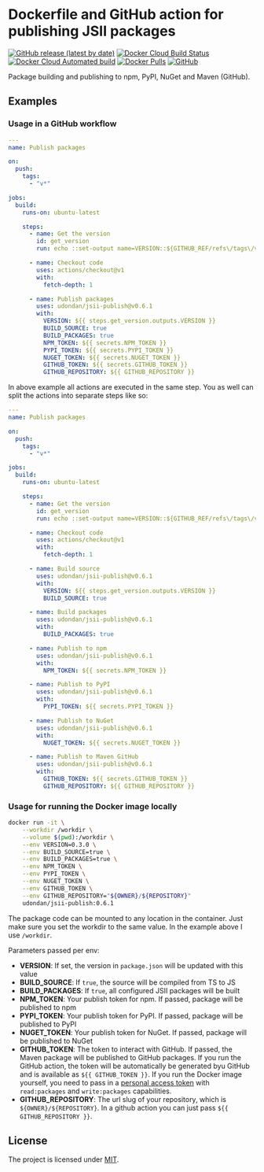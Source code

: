 # Dockerfile and GitHub action for publishing JSII packages

[![GitHub release (latest by date)](https://img.shields.io/github/v/release/udondan/jsii-publish)][releases]
[![Docker Cloud Build Status](https://img.shields.io/docker/cloud/build/udondan/jsii-publish)][hub]
[![Docker Cloud Automated build](https://img.shields.io/docker/cloud/automated/udondan/jsii-publish)][hub-builds]
[![Docker Pulls](https://img.shields.io/docker/pulls/udondan/jsii-publish)][hub]
[![GitHub](https://img.shields.io/github/license/udondan/jsii-publish)][MITlicense]

Package building and publishing to npm, PyPI, NuGet and Maven (GitHub).

## Examples

### Usage in a GitHub workflow

```yml
---
name: Publish packages

on:
  push:
    tags:
      - "v*"

jobs:
  build:
    runs-on: ubuntu-latest

    steps:
      - name: Get the version
        id: get_version
        run: echo ::set-output name=VERSION::${GITHUB_REF/refs\/tags\/v/}

      - name: Checkout code
        uses: actions/checkout@v1
        with:
          fetch-depth: 1

      - name: Publish packages
        uses: udondan/jsii-publish@v0.6.1
        with:
          VERSION: ${{ steps.get_version.outputs.VERSION }}
          BUILD_SOURCE: true
          BUILD_PACKAGES: true
          NPM_TOKEN: ${{ secrets.NPM_TOKEN }}
          PYPI_TOKEN: ${{ secrets.PYPI_TOKEN }}
          NUGET_TOKEN: ${{ secrets.NUGET_TOKEN }}
          GITHUB_TOKEN: ${{ secrets.GITHUB_TOKEN }}
          GITHUB_REPOSITORY: ${{ GITHUB_REPOSITORY }}
```

In above example all actions are executed in the same step. You as well can split the actions into separate steps like so:

```yml
---
name: Publish packages

on:
  push:
    tags:
      - "v*"

jobs:
  build:
    runs-on: ubuntu-latest

    steps:
      - name: Get the version
        id: get_version
        run: echo ::set-output name=VERSION::${GITHUB_REF/refs\/tags\/v/}

      - name: Checkout code
        uses: actions/checkout@v1
        with:
          fetch-depth: 1

      - name: Build source
        uses: udondan/jsii-publish@v0.6.1
        with:
          VERSION: ${{ steps.get_version.outputs.VERSION }}
          BUILD_SOURCE: true

      - name: Build packages
        uses: udondan/jsii-publish@v0.6.1
        with:
          BUILD_PACKAGES: true

      - name: Publish to npm
        uses: udondan/jsii-publish@v0.6.1
        with:
          NPM_TOKEN: ${{ secrets.NPM_TOKEN }}

      - name: Publish to PyPI
        uses: udondan/jsii-publish@v0.6.1
        with:
          PYPI_TOKEN: ${{ secrets.PYPI_TOKEN }}

      - name: Publish to NuGet
        uses: udondan/jsii-publish@v0.6.1
        with:
          NUGET_TOKEN: ${{ secrets.NUGET_TOKEN }}

      - name: Publish to Maven GitHub
        uses: udondan/jsii-publish@v0.6.1
        with:
          GITHUB_TOKEN: ${{ secrets.GITHUB_TOKEN }}
          GITHUB_REPOSITORY: ${{ GITHUB_REPOSITORY }}
```

### Usage for running the Docker image locally

```bash
docker run -it \
    --workdir /workdir \
    --volume $(pwd):/workdir \
    --env VERSION=0.3.0 \
    --env BUILD_SOURCE=true \
    --env BUILD_PACKAGES=true \
    --env NPM_TOKEN \
    --env PYPI_TOKEN \
    --env NUGET_TOKEN \
    --env GITHUB_TOKEN \
    --env GITHUB_REPOSITORY="${OWNER}/${REPOSITORY}"
    udondan/jsii-publish:0.6.1
```

The package code can be mounted to any location in the container. Just make sure you set the workdir to the same value. In the example above I use `/workdir`.

Parameters passed per env:

- **VERSION**: If set, the version in `package.json` will be updated with this value
- **BUILD_SOURCE**: If `true`, the source will be compiled from TS to JS
- **BUILD_PACKAGES**: If `true`, all configured JSII packages will be built
- **NPM_TOKEN**: Your publish token for npm. If passed, package will be published to npm
- **PYPI_TOKEN**: Your publish token for PyPI. If passed, package will be published to PyPI
- **NUGET_TOKEN**: Your publish token for NuGet. If passed, package will be published to NuGet
- **GITHUB_TOKEN**: The token to interact with GitHub. If passed, the Maven package will be published to GitHub packages.
  If you run the GitHub action, the token will be automatically be generated byu GitHub and is available as `${{ GITHUB_TOKEN }}`. If you run the Docker image yourself, you need to pass in a [personal access token](https://github.com/settings/tokens) with `read:packages` and `write:packages` capabilities.
- **GITHUB_REPOSITORY**: The url slug of your repository, which is `${OWNER}/${REPOSITORY}`. In a github action you can just pass `${{ GITHUB_REPOSITORY }}`.

## License

The project is licensed under [MIT][MITlicense].

   [hub]: https://hub.docker.com/r/udondan/jsii-publish
   [hub-builds]: https://hub.docker.com/r/udondan/jsii-publish/builds
   [releases]: https://github.com/udondan/jsii-publish/releases
   [MITlicense]: https://github.com/udondan/jsii-publish/blob/master/LICENSE
